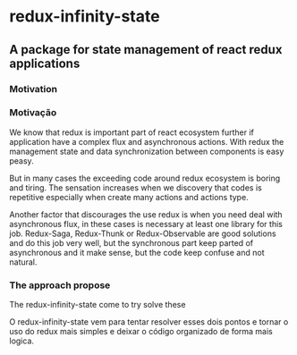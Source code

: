# redux-infinity-state

## A package for state management of react redux applications

### Motivation

### Motivação

We know that redux is important part of react ecosystem further if application have a complex flux and asynchronous actions.
With redux the management state and data synchronization between components is easy peasy.

But in many cases the exceeding code around redux ecosystem
is boring and tiring. The sensation increases when we discovery that codes is repetitive especially when create many actions and actions type.

Another factor that discourages the use redux is when you need deal with asynchronous flux, in these cases is necessary at least one library for this job. Redux-Saga, Redux-Thunk or Redux-Observable are good solutions and do this job very well, but the synchronous part keep parted of asynchronous and it make sense, but the code keep confuse and not natural.


### The approach propose

The redux-infinity-state come to try solve these 

O redux-infinity-state vem para tentar resolver esses dois pontos e tornar o uso do redux mais simples e deixar o código organizado de forma mais logica.